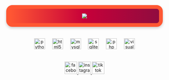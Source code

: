 




<div align="center" style="border: 12px solid #FF5733; padding: 15px; border-radius: 20px; background: linear-gradient(to right, #FF5733, #C70039, #900C3F); box-shadow: 0 4px 8px rgba(0, 0, 0, 0.2);">
  <img src="https://uploads.disquscdn.com/images/aaec916901501d6e11bd95e1949e27156cd3d18d27ba2b1dccd18e67d358b1f0.png?w=800&h=360" />   
</div>

<br>

<!-- Tech Stack Icons -->
<div align="center" style="margin-top: 20px;">
  <img src="https://cdn.jsdelivr.net/gh/devicons/devicon/icons/python/python-original.svg" height="35" alt="python logo" />
  <img width="15" />
  <img src="https://cdn.jsdelivr.net/gh/devicons/devicon/icons/html5/html5-original.svg" height="35" alt="html5 logo" />
  <img width="15" />
  <img src="https://cdn.jsdelivr.net/gh/devicons/devicon/icons/mysql/mysql-original-wordmark.svg" height="35" alt="mysql logo" />
  <img width="15" />
  <img src="https://cdn.jsdelivr.net/gh/devicons/devicon/icons/sqlite/sqlite-original.svg" height="35" alt="sqlite logo" />
  <img width="15" />
  <img src="https://cdn.jsdelivr.net/gh/devicons/devicon/icons/php/php-original.svg" height="35" alt="php logo" />
  <img width="15" />
  <img src="https://cdn.jsdelivr.net/gh/devicons/devicon/icons/vscode/vscode-original.svg" height="35" alt="visual studio code logo" />
</div>

<br>

<!-- Social Media Links -->
<div align="center" style="margin-top: 20px;">
  <a href="https://www.facebook.com/SiDeRaLLL" target="_blank">
    <img src="https://img.shields.io/static/v1?message=Facebook&logo=facebook&label=&color=1877F2&logoColor=white&labelColor=&style=for-the-badge" height="40" alt="facebook logo" />
  </a>
  <a href="https://www.instagram.com/sideral123456/" target="_blank">
    <img src="https://img.shields.io/static/v1?message=Instagram&logo=instagram&label=&color=E4405F&logoColor=white&labelColor=&style=for-the-badge" height="40" alt="instagram logo" />
  </a>
  <a href="https://www.tiktok.com/@jesusandrescarrion" target="_blank">
    <img src="https://img.shields.io/static/v1?message=TikTok&logo=tiktok&label=&color=000000&logoColor=white&labelColor=&style=for-the-badge" height="40" alt="tiktok logo" />
  </a>
</div>
